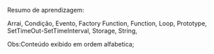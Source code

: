 Resumo de aprendizagem:

Arrai,
Condição,
Evento,
Factory Function,
Function,
Loop,
Prototype,
SetTimeOut-SetTimeInterval,
Storage,
String,

Obs:Conteúdo exibido em ordem alfabetica;